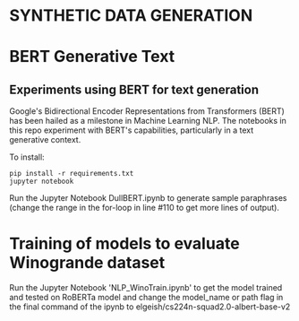 # SYNTHETIC DATA GENERATION

# BERT Generative Text
## Experiments using BERT for text generation

Google's Bidirectional Encoder Representations from Transformers (BERT) has been hailed as a milestone in Machine Learning NLP. The notebooks in this repo experiment with BERT's capabilities, particularly in a text generative context.

To install:

```
pip install -r requirements.txt
jupyter notebook
```
Run the Jupyter Notebook DullBERT.ipynb to generate sample paraphrases (change the range in the for-loop in line #110 to get more lines of output).

# Training of models to evaluate Winogrande dataset

Run the Jupyter Notebook 'NLP_WinoTrain.ipynb' to get the model trained and tested on RoBERTa model and change the model_name or path flag in the final command of the ipynb to elgeish/cs224n-squad2.0-albert-base-v2
